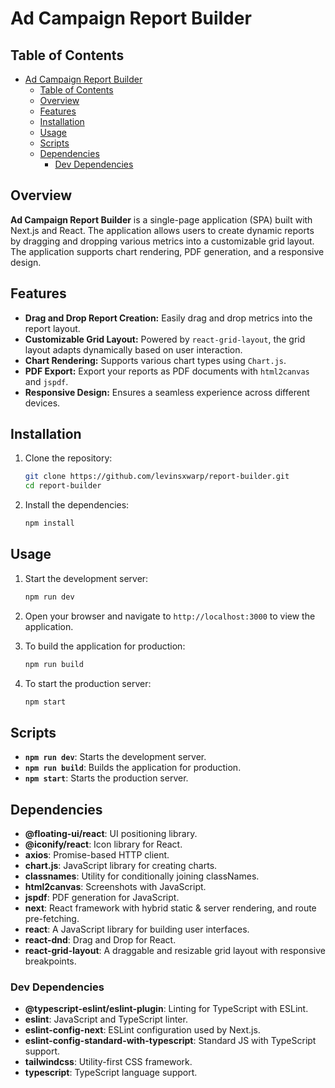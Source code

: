 # Ad Campaign Report Builder

## Table of Contents

- [Ad Campaign Report Builder](#ad-campaign-report-builder)
  - [Table of Contents](#table-of-contents)
  - [Overview](#overview)
  - [Features](#features)
  - [Installation](#installation)
  - [Usage](#usage)
  - [Scripts](#scripts)
  - [Dependencies](#dependencies)
    - [Dev Dependencies](#dev-dependencies)

## Overview

**Ad Campaign Report Builder** is a single-page application (SPA) built with Next.js and React. The application allows users to create dynamic reports by dragging and dropping various metrics into a customizable grid layout. The application supports chart rendering, PDF generation, and a responsive design.

## Features

- **Drag and Drop Report Creation:** Easily drag and drop metrics into the report layout.
- **Customizable Grid Layout:** Powered by `react-grid-layout`, the grid layout adapts dynamically based on user interaction.
- **Chart Rendering:** Supports various chart types using `Chart.js`.
- **PDF Export:** Export your reports as PDF documents with `html2canvas` and `jspdf`.
- **Responsive Design:** Ensures a seamless experience across different devices.

## Installation

1. Clone the repository:

   ```bash
   git clone https://github.com/levinsxwarp/report-builder.git
   cd report-builder
   ```

2. Install the dependencies:

   ```bash
   npm install
   ```

## Usage

1. Start the development server:

   ```bash
   npm run dev
   ```

2. Open your browser and navigate to `http://localhost:3000` to view the application.

3. To build the application for production:

   ```bash
   npm run build
   ```

4. To start the production server:

   ```bash
   npm start
   ```

## Scripts

- **`npm run dev`**: Starts the development server.
- **`npm run build`**: Builds the application for production.
- **`npm start`**: Starts the production server.

## Dependencies

- **@floating-ui/react**: UI positioning library.
- **@iconify/react**: Icon library for React.
- **axios**: Promise-based HTTP client.
- **chart.js**: JavaScript library for creating charts.
- **classnames**: Utility for conditionally joining classNames.
- **html2canvas**: Screenshots with JavaScript.
- **jspdf**: PDF generation for JavaScript.
- **next**: React framework with hybrid static & server rendering, and route pre-fetching.
- **react**: A JavaScript library for building user interfaces.
- **react-dnd**: Drag and Drop for React.
- **react-grid-layout**: A draggable and resizable grid layout with responsive breakpoints.

### Dev Dependencies

- **@typescript-eslint/eslint-plugin**: Linting for TypeScript with ESLint.
- **eslint**: JavaScript and TypeScript linter.
- **eslint-config-next**: ESLint configuration used by Next.js.
- **eslint-config-standard-with-typescript**: Standard JS with TypeScript support.
- **tailwindcss**: Utility-first CSS framework.
- **typescript**: TypeScript language support.
